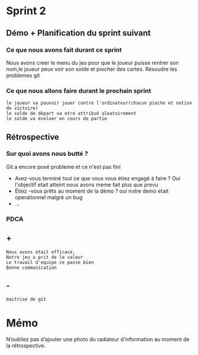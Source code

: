 # Sprint 2

## Démo + Planification du sprint suivant

### Ce que nous avons fait durant ce sprint
Nous avons creer le menu du jeu pour que le joueur puisse rentrer son nom,le joueur peux voir son solde et piocher des cartes.
Résoudre les problemes git
### Ce que nous allons faire durant le prochain sprint
    le joueur va pouvoir jouer contre l'ordinateur(chacun pioche et notion de victoire)
    le solde de départ va etre attribué aleatoirement
    le solde va évoluer en cours de partie 
## Rétrospective

### Sur quoi avons nous butté ?
Git a encore posé probleme et ce n'est pas fini
* Avez-vous terminé tout ce que vous vous étiez engagé à faire ?
Oui l'objectif etait atteint nous avons meme fait plus que prevu 
* Étiez -vous prêts au moment de la démo ?
oui notre demo etait operationnel malgré un bug 
* ...

### PDCA
## +
    Nous avons etait efficace,
    Notre jeu a prit de la valeur
    Le travail d'equipe ce passe bien
    Bonne communication
## - 
    maitrise de git
# Mémo
N’oubliez pas d’ajouter une photo du radiateur d’information au moment de la rétrospective.


